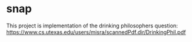 # snap

This project is implementation of the drinking philosophers question:
https://www.cs.utexas.edu/users/misra/scannedPdf.dir/DrinkingPhil.pdf
